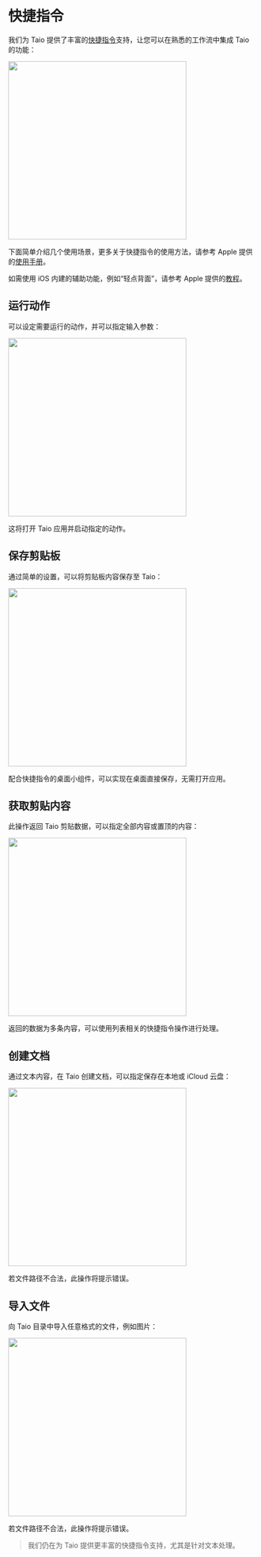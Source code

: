 # 快捷指令

我们为 Taio 提供了丰富的[快捷指令](https://apps.apple.com/cn/app/id915249334)支持，让您可以在熟悉的工作流中集成 Taio 的功能：

<img src="../cn/integration/assets/IMG_1.png" width="360" />

下面简单介绍几个使用场景，更多关于快捷指令的使用方法，请参考 Apple 提供的[使用手册](https://support.apple.com/zh-cn/guide/shortcuts/welcome/ios)。

如需使用 iOS 内建的辅助功能，例如“轻点背面”，请参考 Apple 提供的[教程](https://support.apple.com/zh-cn/HT211781)。

## 运行动作

可以设定需要运行的动作，并可以指定输入参数：

<img src="../cn/integration/assets/IMG_2.png" width="360" />

这将打开 Taio 应用并启动指定的动作。

## 保存剪贴板

通过简单的设置，可以将剪贴板内容保存至 Taio：

<img src="../cn/integration/assets/IMG_3.png" width="360" />

配合快捷指令的桌面小组件，可以实现在桌面直接保存，无需打开应用。

## 获取剪贴内容

此操作返回 Taio 剪贴数据，可以指定全部内容或置顶的内容：

<img src="../cn/integration/assets/IMG_4.png" width="360" />

返回的数据为多条内容，可以使用列表相关的快捷指令操作进行处理。

## 创建文档

通过文本内容，在 Taio 创建文档，可以指定保存在本地或 iCloud 云盘：

<img src="../cn/integration/assets/IMG_5.png" width="360" />

若文件路径不合法，此操作将提示错误。

## 导入文件

向 Taio 目录中导入任意格式的文件，例如图片：

<img src="../cn/integration/assets/IMG_6.png" width="360" />

若文件路径不合法，此操作将提示错误。

> 我们仍在为 Taio 提供更丰富的快捷指令支持，尤其是针对文本处理。